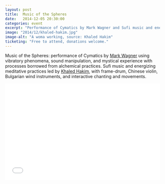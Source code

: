```yaml
---
layout: post
title:  Music of the Spheres
date:   2014-12-05 20:30:00
categories: event
excerpt: "Performance of Cymatics by Mark Wagner and Sufi music and energizing meditative practices led by Khaled Hakim."
image: "2014/12/khaled-hakim.jpg"
image-alt: "A woma working, source: Khaled Hakim"
ticketing: "Free to attend, donations welcome."
---
```

Music of the Spheres: performance of Cymatics by [Mark Wagner](http://markwagnermusic.blogspot.co.uk/) using vibratory phenomena, sound manipulation, and mystical experience with processes borrowed from alchemical practices. Sufi music and energizing meditative practices led by [Khaled Hakim](http://www.silkroads.co.uk/), with frame-drum, Chinese violin, Bulgarian wind instruments, and interactive chanting and movements.

<iframe width="100%" height="315" src="//www.youtube.com/embed/QTwP-UeWkb4?rel=0&amp;showinfo=0" frameborder="0" allowfullscreen></iframe>
